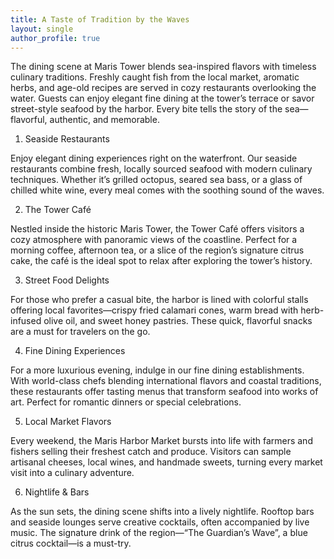 ```yaml
---
title: A Taste of Tradition by the Waves
layout: single
author_profile: true
---
```


The dining scene at Maris Tower blends sea-inspired flavors with timeless culinary traditions. Freshly caught fish from the local market, aromatic herbs, and age-old recipes are served in cozy restaurants overlooking the water. Guests can enjoy elegant fine dining at the tower’s terrace or savor street-style seafood by the harbor. Every bite tells the story of the sea—flavorful, authentic, and memorable.

1. Seaside Restaurants

Enjoy elegant dining experiences right on the waterfront. Our seaside restaurants combine fresh, locally sourced seafood with modern culinary techniques. Whether it’s grilled octopus, seared sea bass, or a glass of chilled white wine, every meal comes with the soothing sound of the waves.

2. The Tower Café

Nestled inside the historic Maris Tower, the Tower Café offers visitors a cozy atmosphere with panoramic views of the coastline. Perfect for a morning coffee, afternoon tea, or a slice of the region’s signature citrus cake, the café is the ideal spot to relax after exploring the tower’s history.

3. Street Food Delights

For those who prefer a casual bite, the harbor is lined with colorful stalls offering local favorites—crispy fried calamari cones, warm bread with herb-infused olive oil, and sweet honey pastries. These quick, flavorful snacks are a must for travelers on the go.

4. Fine Dining Experiences

For a more luxurious evening, indulge in our fine dining establishments. With world-class chefs blending international flavors and coastal traditions, these restaurants offer tasting menus that transform seafood into works of art. Perfect for romantic dinners or special celebrations.

5. Local Market Flavors

Every weekend, the Maris Harbor Market bursts into life with farmers and fishers selling their freshest catch and produce. Visitors can sample artisanal cheeses, local wines, and handmade sweets, turning every market visit into a culinary adventure.

6. Nightlife & Bars

As the sun sets, the dining scene shifts into a lively nightlife. Rooftop bars and seaside lounges serve creative cocktails, often accompanied by live music. The signature drink of the region—“The Guardian’s Wave”, a blue citrus cocktail—is a must-try.
